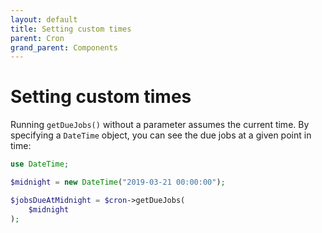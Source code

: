 ```yaml
---
layout: default
title: Setting custom times
parent: Cron
grand_parent: Components
---
```




# Setting custom times

Running `getDueJobs()` without a parameter assumes the current time.
By specifying a `DateTime` object, you can see the due jobs at a given point in time:

```php
use DateTime;

$midnight = new DateTime("2019-03-21 00:00:00");

$jobsDueAtMidnight = $cron->getDueJobs(
    $midnight
);
```
